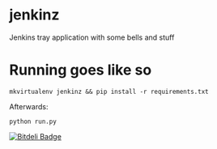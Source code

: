 jenkinz
=======

Jenkins tray application with some bells and stuff

Running goes like so
=======
```mkvirtualenv jenkinz && pip install -r requirements.txt```

Afterwards:

```python run.py```

[![Bitdeli Badge](https://d2weczhvl823v0.cloudfront.net/thijsdezoete/jenkinz/trend.png)](https://bitdeli.com/free "Bitdeli Badge")


